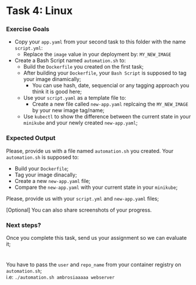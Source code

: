 # Task 4: Linux
### Exercise Goals

* Copy your `app.yaml` from your second task to this folder with the name `script.yml`:
  * Replace the `image` value in your deployment by: `MY_NEW_IMAGE`
* Create a Bash Script named `automation.sh` to:
  * Build the `Dockerfile` you created on the first task;
  * After building your `Dockerfile`, your `Bash Script` is supposed to tag your image dinamically;
    * You can use hash, date, sequencial or any tagging approach you think it is good here;
  * Use your `script.yaml` as a template file to:
    * Create a new file called `new-app.yaml` replcaing the `MY_NEW_IMAGE` by your new image tag/name;
  * Use `kubectl` to show the difference between the current state in your `minikube` and your newly created `new-app.yaml`;

### Expected Output

Please, provide us with a file named `automation.sh` you created. Your `automation.sh` is supposed to:
* Build your `Dockerfile`;
* Tag your image dinacally;
* Create a new `new-app.yaml` file;
* Compare the `new-app.yaml` with your current state in your `minikube`;

Please, provide us with your `script.yml` and `new-app.yaml` files;

[Optional] You can also share screenshots of your progress.

### Next steps?

Once you complete this task, send us your assignment so we can evaluate it;

# 

You have to pass the `user` and `repo_name` from your container registry on `automation.sh`;    
i.e: `./automation.sh ambrosiaaaaa webserver`  
